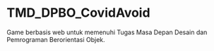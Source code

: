 # TMD_DPBO_CovidAvoid
Game berbasis web untuk memenuhi Tugas Masa Depan Desain dan Pemrograman Berorientasi Objek.
